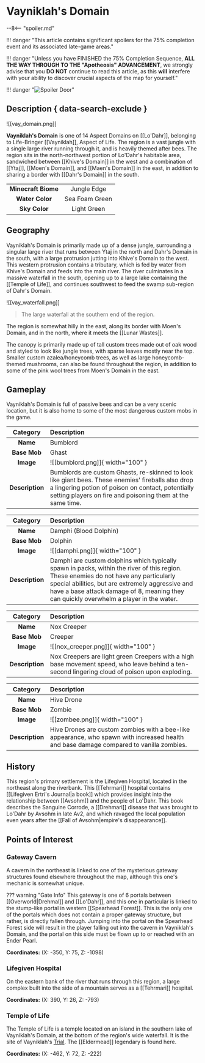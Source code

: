 # Vayniklah's Domain

--8<-- "spoiler.md"

!!! danger "This article contains significant spoilers for the 75% completion event and its associated late-game areas."

!!! danger "Unless you have FINISHED the 75% Completion Sequence, **ALL THE WAY THROUGH TO THE "Apotheosis" ADVANCEMENT**, we strongly advise that you **DO NOT** continue to read this article, as this **will** interfere with your ability to discover crucial aspects of the map for yourself."

!!! danger "![Spoiler Door](/assets/img/spoiler_door.png)"

## Description { data-search-exclude }

![[vay_domain.png]]

**Vayniklah's Domain** is one of 14 Aspect Domains on [[Lo'Dahr]], belonging to Life-Bringer [[Vayniklah]], Aspect of Life. The region is a vast jungle with a single large river running through it, and is heavily themed after bees. The region sits in the north-northwest portion of Lo'Dahr's habitable area, sandwiched between [[Khive's Domain]] in the west and a combination of [[Ytaj]], [[Moen's Domain]], and [[Maen's Domain]] in the east, in addition to sharing a border with [[Dahr's Domain]] in the south.

|                  |                   |
|:----------------:|:-----------------:|
| **Minecraft Biome**  | Jungle Edge  |
| **Water Color**      | Sea Foam Green    |
| **Sky Color**        | Light Green     |

## Geography

Vayniklah's Domain is primarily made up of a dense jungle, surrounding a singular large river that runs between Ytaj in the north and Dahr's Domain in the south, with a large protrusion jutting into Khive's Domain to the west. This western protrusion contains a tributary, which is fed by water from Khive's Domain and feeds into the main river. The river culminates in a massive waterfall in the south, opening up to a large lake containing the [[Temple of Life]], and continues southwest to feed the swamp sub-region of Dahr's Domain.

![[vay_waterfall.png]]
> The large waterfall at the southern end of the region.

The region is somewhat hilly in the east, along its border with Moen's Domain, and in the north, where it meets the [[Lunar Wastes]].

The canopy is primarily made up of tall custom trees made out of oak wood and styled to look like jungle trees, with sparse leaves mostly near the top. Smaller custom azalea/honeycomb trees, as well as large honeycomb-themed mushrooms, can also be found throughout the region, in addition to some of the pink wool trees from Moen's Domain in the east.

## Gameplay

Vayniklah's Domain is full of passive bees and can be a very scenic location, but it is also home to some of the most dangerous custom mobs in the game. 

| Category   | Description                                    |
|:----------:|:-----------------------------------------------|
| **Name**   | Bumblord                                        |
| **Base Mob** | Ghast                                      |
| **Image**  | ![[bumblord.png]]{ width="100" }  |
| **Description** | Bumblords are custom Ghasts, re-skinned to look like giant bees. These enemies' fireballs also drop a lingering potion of poison on contact, potentially setting players on fire and poisoning them at the same time. |

| Category   | Description                                    |
|:----------:|:-----------------------------------------------|
| **Name**   | Damphi (Blood Dolphin)                                     |
| **Base Mob** | Dolphin                                      |
| **Image**  | ![[damphi.png]]{ width="100" }  |
| **Description** | Damphi are custom dolphins which typically spawn in packs, within the river of this region. These enemies do not have any particularly special abilities, but are extremely aggressive and have a base attack damage of 8, meaning they can quickly overwhelm a player in the water. |

| Category   | Description                                    |
|:----------:|:-----------------------------------------------|
| **Name**   | Nox Creeper                                        |
| **Base Mob** | Creeper                                      |
| **Image**  | ![[nox_creeper.png]]{ width="100" }  |
| **Description** | Nox Creepers are light green Creepers with a high base movement speed, who leave behind a ten-second lingering cloud of poison upon exploding. |

| Category   | Description                                    |
|:----------:|:-----------------------------------------------|
| **Name**   | Hive Drone                                        |
| **Base Mob** | Zombie                                      |
| **Image**  | ![[zombee.png]]{ width="100" }  |
| **Description** | Hive Drones are custom zombies with a bee-like appearance, who spawn with increased health and base damage compared to vanilla zombies. |

## History

This region's primary settlement is the Lifegiven Hospital, located in the northeast along the riverbank. This [[Tehrmari]] hospital contains [[Lifegiven Ertri's Journal|a book]] which provides insight into the relationship between [[Avsohm]] and the people of Lo'Dahr. This book describes the Sanguine Corrode, a [[Drehmari]] disease that was brought to Lo'Dahr by Avsohm in late Av2, and which ravaged the local population even years after the [[Fall of Avsohm|empire's disappearance]]. 

## Points of Interest

### Gateway Cavern

A cavern in the northeast is linked to one of the mysterious gateway structures found elsewhere throughout the map, although this one's mechanic is somewhat unique.

??? warning "Gate Info"
    This gateway is one of 6 portals between [[Overworld|Drehmal]] and [[Lo'Dahr]], and this one in particular is linked to the stump-like portal in western [[Spearhead Forest]]. This is the only one of the portals which does not contain a proper gateway structure, but rather, is directly fallen through. Jumping into the portal on the Spearhead Forest side will result in the player falling out into the cavern in Vayniklah's Domain, and the portal on this side must be flown up to or reached with an Ender Pearl.

**Coordinates:** (X: -350, Y: 75, Z: -1098)

### Lifegiven Hospital

On the eastern bank of the river that runs through this region, a large complex built into the side of a mountain serves as a [[Tehrmari]] hospital.

**Coordinates:** (X: 390, Y: 26, Z: -793)

### Temple of Life

The Temple of Life is a temple located on an island in the southern lake of Vayniklah's Domain, at the bottom of the region's wide waterfall. It is the site of Vayniklah's [Trial](/World/Post-75_Area/Points_of_Interest/Trials/). The [[Eldermead]] legendary is found here.

**Coordinates:** (X: -462, Y: 72, Z: -222)

